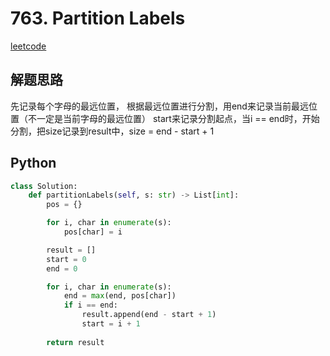 # 763. Partition Labels
[leetcode](https://leetcode.com/problems/partition-labels/description/)

## 解题思路
先记录每个字母的最远位置， 根据最远位置进行分割，用end来记录当前最远位置（不一定是当前字母的最远位置）
start来记录分割起点，当i == end时，开始分割，把size记录到result中，size = end - start + 1

## Python 
```python
class Solution:
    def partitionLabels(self, s: str) -> List[int]:
        pos = {}

        for i, char in enumerate(s):
            pos[char] = i

        result = []
        start = 0
        end = 0

        for i, char in enumerate(s):
            end = max(end, pos[char])
            if i == end:
                result.append(end - start + 1)
                start = i + 1
        
        return result
```
